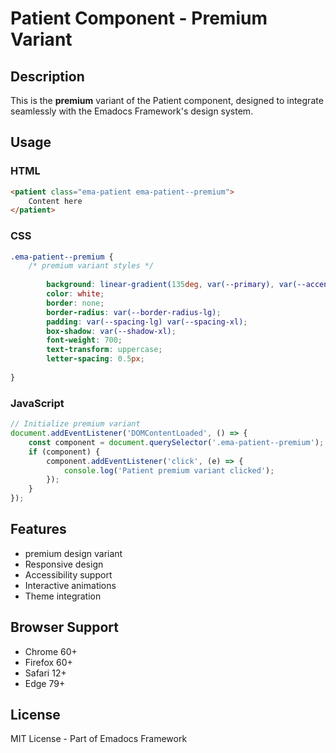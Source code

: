 # Patient Component - Premium Variant

## Description
This is the **premium** variant of the Patient component, designed to integrate seamlessly with the Emadocs Framework's design system.

## Usage

### HTML
```html
<patient class="ema-patient ema-patient--premium">
    Content here
</patient>
```

### CSS
```css
.ema-patient--premium {
    /* premium variant styles */
    
        background: linear-gradient(135deg, var(--primary), var(--accent));
        color: white;
        border: none;
        border-radius: var(--border-radius-lg);
        padding: var(--spacing-lg) var(--spacing-xl);
        box-shadow: var(--shadow-xl);
        font-weight: 700;
        text-transform: uppercase;
        letter-spacing: 0.5px;
    
}
```

### JavaScript
```javascript
// Initialize premium variant
document.addEventListener('DOMContentLoaded', () => {
    const component = document.querySelector('.ema-patient--premium');
    if (component) {
        component.addEventListener('click', (e) => {
            console.log('Patient premium variant clicked');
        });
    }
});
```

## Features
- premium design variant
- Responsive design
- Accessibility support
- Interactive animations
- Theme integration

## Browser Support
- Chrome 60+
- Firefox 60+
- Safari 12+
- Edge 79+

## License
MIT License - Part of Emadocs Framework
